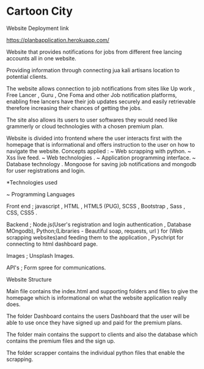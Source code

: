 # Cartoon City
Website Deployment link 

https://planbapplication.herokuapp.com/

Website that provides notifications for jobs from different free lancing accounts all in one website.

Providing information through connecting jua kali artisans location to potential clients.


The website allows connection to job notifications from sites like Up work , Free Lancer , Guru , One Foma and other Job notification platforms, enabling free lancers have their job updates securely and easily retrievable therefore
increasing their chances of getting the jobs.

The site also allows its users to user softwares they would need like grammerly or cloud technologies with a chosen premium plan.

Website is divided into frontend where the user interacts first with the homepage that is informational and offers instruction to the user on how to navigate the website.
Concepts applied :
~ Web scrapping with python.
~  Xss live feed.
~ Web technologies .
~ Application programming interface.
~ Database technology .
Mongoose for saving job notifications and mongodb for user registrations and login.

*Technologies used

~ Programming Languages

Front end ; javascript , HTML , HTML5 (PUG), SCSS , Bootstrap , Sass , CSS, CSS5 .

Backend ; Node.js(User's registration and login authentication , Database MOngodb), Python;(Libraries - Beautiful soap, requests, url ) for
(Web scrapping websites)and feeding them to the application , Pyschript for connecting to html dashboard page.

Images ; Unsplash Images.

API's ; Form spree for communications.

Website Structure

Main file contains the index.html and supporting folders and files to give the homepage which is informational on what the website application really does.

The folder Dashboard contains the users Dashboard that the user will be able to use once they have signed up and paid for the premium plans.

The folder main contains the support to clients and also the database which contains the premium files and the sign up.

The folder scrapper contains the individual python files that enable the scrapping.
